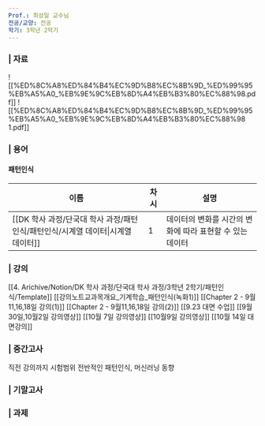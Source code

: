 ```yaml
---
Prof.: 최상일 교수님
전공/교양: 전공
학기: 3학년 2학기
---
```

### | 자료
![[%ED%8C%A8%ED%84%B4%EC%9D%B8%EC%8B%9D_%ED%99%95%EB%A5%A0_%EB%9E%9C%EB%8D%A4%EB%B3%80%EC%88%98.pdf]]
![[%ED%8C%A8%ED%84%B4%EC%9D%B8%EC%8B%9D_%ED%99%95%EB%A5%A0_%EB%9E%9C%EB%8D%A4%EB%B3%80%EC%88%98 1.pdf]]
  
  
### | 용어
#### 패턴인식
|이름|차시|설명|
|---|---|---|
|[[DK 학사 과정/단국대 학사 과정/패턴인식/패턴인식/시계열 데이터\|시계열 데이터]]|1|데이터의 변화를 시간의 변화에 따라 표현할 수 있는 데이터|
  
  
  
### | 강의
[[4. Arichive/Notion/DK 학사 과정/단국대 학사 과정/3학년 2학기/패턴인식/Template]]
[[강의노트교과목개요_기계학습_패턴인식(녹화1)]]
[[Chapter 2 - 9월11,16,18일 강의(1)]]
[[Chapter 2 - 9월11,16,18일 강의(2)]]
[[9.23 대면 수업]]
[[9월30일,10월2일 강의영상]]
[[10월 7일 강의영상]]
[[10월9일 강의영상]]
[[10월 14일 대면강의]]
### | 중간고사
직전 강의까지 시험범위
전반적인 패턴인식, 머신러닝 동향
  
### | 기말고사
  
  
### | 과제